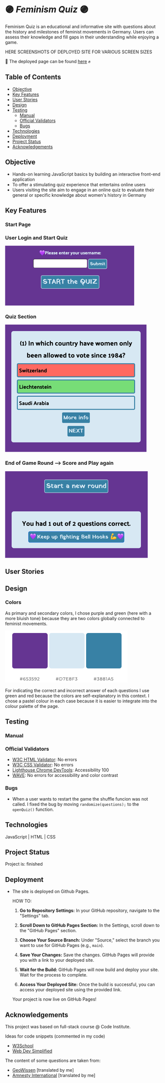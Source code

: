# :purple_circle: *Feminism Quiz* :purple_circle:

Feminism Quiz is an educational and informative site with questions about the history and milestones of feminist movements in Germany. Users can assess their knowledge and fill gaps in their understanding while enjoying a game.

HERE SCREENSHOTS OF DEPLOYED SITE FOR VARIOUS SCREEN SIZES

💜 The deployed page can be found [here](https://zabokaa.github.io/FeminismQuiz/) ✊

## Table of Contents

- [Objective](#objective)
- [Key Features](#key-features)
- [User Stories](#user-stories)
- [Design](#design)
- [Testing](#testing)
  - [Manual](#manual)
  - [Official Validators](#official-validators)
  - [Bugs](#bugs)
- [Technologies](#technologies)
- [Deployment](#deployment)
- [Project Status](#project-status)
- [Acknowledgements](#acknowledgements)

## Objective

- Hands-on learning JavaScript basics by building an interactive front-end application
- To offer a stimulating quiz experience that entertains online users
- Users visiting the site aim to engage in an online quiz to evaluate their general or specific knowledge about women's history in Germany

## Key Features

### Start Page

### User Login and Start Quiz

  ![username](./assets/img/username.png)

### Quiz Section

  ![quizValidation](./assets/img/questionIncorrect.png)

### End of Game Round --> Score and Play again

  ![endQuiz](./assets/img/score.png)

## User Stories

## Design

### Colors

As primary and secondary colors, I chose purple and green (here with a more bluish tone) because they are two colors globally connected to feminist movements.

  ![colorpalatte](./assets/img/ColorPalate.png)

For indicating the correct and incorrect answer of each questions I use green and red because the colors are self-explanatory in this context. I chose a pastel colour in each case because it is easier to integrate into the colour palette of the page.

## Testing

### Manual

### Official Validators

- [W3C HTML Validator](./assets/img/htmlVal.png): No errors
- [W3C CSS Validator](./assets/img/CSSvalidator.png):  No errors
- [Lighthouse Chrome DevTools](./assets/img/lighthouseVal.png): Accessibility 100
- [WAVE](./assets/img/WAVEval.png): No errors for accessibility and color contrast

### Bugs

- When a user wants to restart the game the shuffle funcion was not called. I fixed the bug by moving `randomize(questions);` to the `openQuiz()` function.

## Technologies

JavaScript | HTML | CSS

## Project Status

Project is: finished

## Deployment

- The site is deployed on Github Pages.

  HOW TO:

  1. **Go to Repository Settings:**
     In your GitHub repository, navigate to the "Settings" tab.
  
  2. **Scroll Down to GitHub Pages Section:**
     In the Settings, scroll down to the "GitHub Pages" section.
  
  3. **Choose Your Source Branch:**
     Under "Source," select the branch you want to use for GitHub Pages (e.g., `main`).
  
  4. **Save Your Changes:**
     Save the changes. GitHub Pages will provide you with a link to your deployed site.
  
  5. **Wait for the Build:**
     GitHub Pages will now build and deploy your site. Wait for the process to complete.
  
  6. **Access Your Deployed Site:**
     Once the build is successful, you can access your deployed site using the provided link.

  Your project is now live on GitHub Pages!

## Acknowledgements

This project was based on full-stack course @ Code Institute.

Ideas for code snippets (commented in my code)

- [W3School](https://www.w3schools.com/howto/howto_css_modals.asp)
- [Web Dev Simplified](https://www.youtube.com/watch?v=riDzcEQbX6k)

The content of some questions are taken from:

- [GeoWissen](https://www.geo.de/wissen/quiz/quiz-was-wissen-sie-uber-die-frauenbewegung-30203104.html) [translated by me]
- [Amnesty International](https://www.amnesty.de/sites/default/files/2019-03/Quiz-Frauenrechte-2019.pdf) [translated by me]
